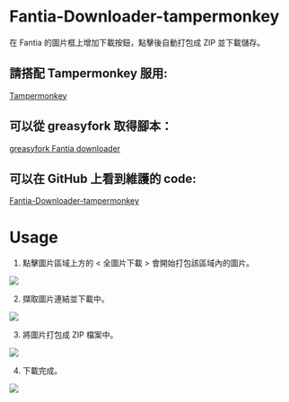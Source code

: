 # Fantia-Downloader-tampermonkey
在 Fantia 的圖片框上增加下載按鈕，點擊後自動打包成 ZIP 並下載儲存。 <br>
## 請搭配 Tampermonkey 服用:<br>
[Tampermonkey](https://www.tampermonkey.net/)
<br>
## 可以從 greasyfork 取得腳本：<br>
[greasyfork Fantia downloader](https://greasyfork.org/zh-TW/scripts/423306-fantia-downloader)
<br>
## 可以在 GitHub 上看到維護的 code:<br>
[Fantia-Downloader-tampermonkey](https://github.com/suzumiyahifumi/Fantia-Downloader-tampermonkey)

# Usage

1. 點擊圖片區域上方的 < 全圖片下載 > 會開始打包該區域內的圖片。
<img src="https://i.imgur.com/SyRh7mZ.png" />

2. 擷取圖片連結並下載中。
<img src="https://i.imgur.com/FT7rY3Z.png" />

3. 將圖片打包成 ZIP 檔案中。
<img src="https://i.imgur.com/K6IQ8Cj.png" />

4. 下載完成。
<img src="https://i.imgur.com/zP1QGMc.png" />
